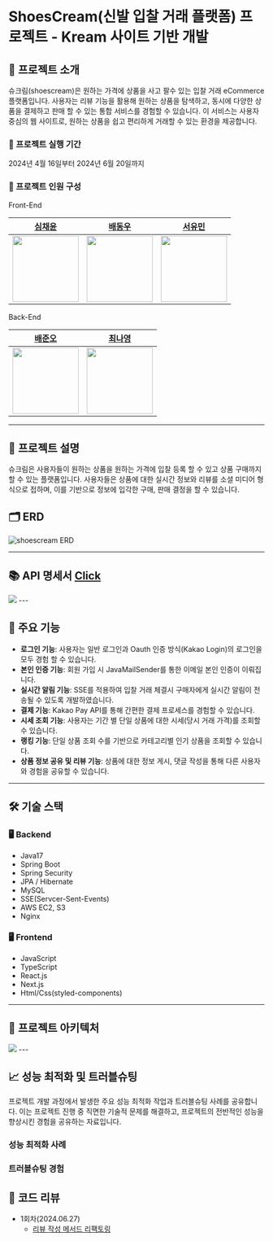 # ShoesCream(신발 입찰 거래 플랫폼) 프로젝트 - Kream 사이트 기반 개발

## 🚀 프로젝트 소개

슈크림(shoescream)은 원하는 가격에 상품을 사고 팔수 있는 입찰 거래 eCommerce 플랫폼입니다. 사용자는 리뷰 기능을 활용해 원하는 상품을 탐색하고, 동시에 다양한 상품을 결제하고 판매 할 수 있는 통합 서비스를 경험할 수 있습니다. 이 서비스는 사용자 중심의 웹 사이트로, 원하는 상품을 쉽고 편리하게 거래할 수 있는 환경을 제공합니다.

### 📅 프로젝트 실행 기간

2024년 4월 16일부터 2024년 6월 20일까지

### 👤 프로젝트 인원 구성
Front-End

|                         [심채윤](https://github.com/chaeyun-sim)                          |                       [배동우](https://github.com/BaeDongWoo)                        |                       [서유민](https://github.com/seoyumin1018)                       |
|:---------------------------------------------------------------------------------:|:--------------------------------------------------------------------------------:|:-------------------------------------------------------------------------------:|
| <img width="130px" src="https://avatars.githubusercontent.com/u/111689342?v=4" /> | <img width="130px" src="https://avatars.githubusercontent.com/u/114900672?v=4"/> | <img width="130px" src="https://avatars.githubusercontent.com/u/137030928?v=4"/> |

Back-End

|                       [배준오](https://github.com/Junobee25)                       |                       [최나영](https://github.com/rxmxntic)                       |
|:---------------------------------------------------------------------------------:|:--------------------------------------------------------------------------------:|
| <img width="130px" src="https://avatars.githubusercontent.com/u/109403631?v=4" /> | <img width="130px" src="https://avatars.githubusercontent.com/u/121682792?v=4"/> |


---

## 📜 프로젝트 설명

슈크림은 사용자들이 원하는 상품을 원하는 가격에 입찰 등록 할 수 있고 상품 구매까지 할 수 있는 플랫폼입니다. 사용자들은 상품에 대한 실시간 정보와 리뷰를 소셜 미디어 형식으로 접하며, 이를 기반으로 정보에 입각한 구매, 판매 결정을 할 수 있습니다.

## 🗂 ERD

![shoescream ERD](https://github.com/shoescream/backend/assets/109403631/c7a6a7ea-7f1e-43c0-b521-ca7018dd082c)

---

## 📚 API 명세서 [Click](https://www.notion.so/API-dff7ba4cbafb44da8063a4e787975ebc)
<img src="https://github.com/shoescream/backend/assets/109403631/93a40a5b-dd5f-4c9a-8784-4cf4433b2870">
---

## 🌟 주요 기능

- **로그인 기능**: 사용자는 일반 로그인과 Oauth 인증 방식(Kakao Login)의 로그인을 모두 경험 할 수 있습니다.
- **본인 인증 기능**: 회원 가입 시 JavaMailSender를 통한 이메일 본인 인증이 이뤄집니다.
- **실시간 알림 기능**: SSE를 적용하여 입찰 거래 체결시 구매자에게 실시간 알림이 전송될 수 있도록 개발하였습니다.
- **결제 기능**: Kakao Pay API를 통해 간편한 결제 프로세스를 경험할 수 있습니다.
- **시세 조회 기능**: 사용자는 기간 별 단일 상품에 대한 시세(당시 거래 가격)를 조회할 수 있습니다.
- **랭킹 기능**: 단일 상품 조회 수를 기반으로 카테고리별 인기 상품을 조회할 수 있습니다.
- **상품 정보 공유 및 리뷰 기능**: 상품에 대한 정보 게시, 댓글 작성을 통해 다른 사용자와 경험을 공유할 수 있습니다.

---

## 🛠 기술 스택

### 🖥 Backend
- Java17
- Spring Boot
- Spring Security
- JPA / Hibernate
- MySQL
- SSE(Servcer-Sent-Events)
- AWS EC2, S3
- Nginx

### 🖥 Frontend
- JavaScript
- TypeScript
- React.js
- Next.js
- Html/Css(styled-components)
---

## 🚧 프로젝트 아키텍처
<img src="https://github.com/shoescream/backend/assets/109403631/dfcdf833-9553-4d4b-b4b3-78b471f84fca">
---

## 📈 성능 최적화 및 트러블슈팅

프로젝트 개발 과정에서 발생한 주요 성능 최적화 작업과 트러블슈팅 사례를 공유합니다. 이는 프로젝트 진행 중 직면한 기술적 문제를 해결하고, 프로젝트의 전반적인 성능을 향상시킨 경험을 공유하는 자료입니다.

### 성능 최적화 사례

### 트러블슈팅 경험

## 🔎 코드 리뷰

- 1회차(2024.06.27) 
  - [리뷰 작성 메서드 리팩토링](https://github.com/shoescream/backend/pull/73)